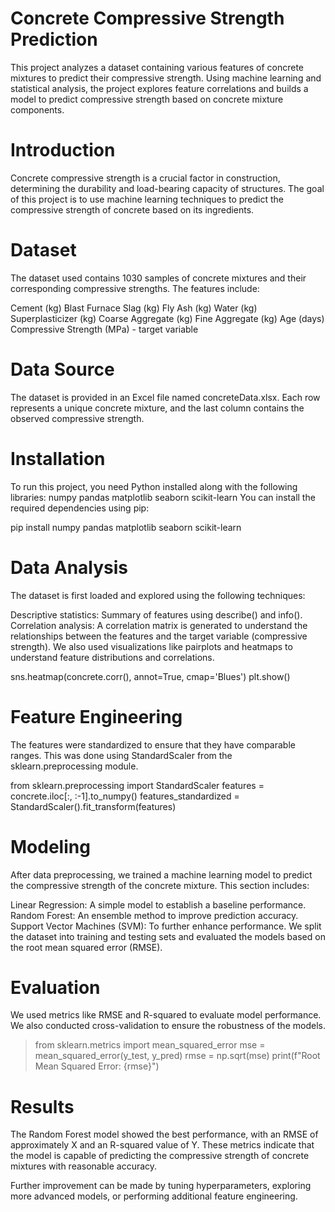 # Concrete Compressive Strength Prediction
This project analyzes a dataset containing various features of concrete mixtures to predict their compressive strength. Using machine learning and statistical analysis, the project explores feature correlations and builds a model to predict compressive strength based on concrete mixture components.

# Introduction
Concrete compressive strength is a crucial factor in construction, determining the durability and load-bearing capacity of structures. The goal of this project is to use machine learning techniques to predict the compressive strength of concrete based on its ingredients.

# Dataset
The dataset used contains 1030 samples of concrete mixtures and their corresponding compressive strengths. The features include:

Cement (kg)
Blast Furnace Slag (kg)
Fly Ash (kg)
Water (kg)
Superplasticizer (kg)
Coarse Aggregate (kg)
Fine Aggregate (kg)
Age (days)
Compressive Strength (MPa) - target variable

# Data Source
The dataset is provided in an Excel file named concreteData.xlsx. Each row represents a unique concrete mixture, and the last column contains the observed compressive strength.

# Installation
To run this project, you need Python installed along with the following libraries:
numpy
pandas
matplotlib
seaborn
scikit-learn
You can install the required dependencies using pip:

pip install numpy pandas matplotlib seaborn scikit-learn

# Data Analysis
The dataset is first loaded and explored using the following techniques:

Descriptive statistics: Summary of features using describe() and info().
Correlation analysis: A correlation matrix is generated to understand the relationships between the features and the target variable (compressive strength).
We also used visualizations like pairplots and heatmaps to understand feature distributions and correlations.

sns.heatmap(concrete.corr(), annot=True, cmap='Blues')
plt.show()


# Feature Engineering
The features were standardized to ensure that they have comparable ranges. This was done using StandardScaler from the sklearn.preprocessing module.

from sklearn.preprocessing import StandardScaler
features = concrete.iloc[:, :-1].to_numpy()
features_standardized = StandardScaler().fit_transform(features)



# Modeling
After data preprocessing, we trained a machine learning model to predict the compressive strength of the concrete mixture. This section includes:

Linear Regression: A simple model to establish a baseline performance.
Random Forest: An ensemble method to improve prediction accuracy.
Support Vector Machines (SVM): To further enhance performance.
We split the dataset into training and testing sets and evaluated the models based on the root mean squared error (RMSE).

# Evaluation
We used metrics like RMSE and R-squared to evaluate model performance. We also conducted cross-validation to ensure the robustness of the models.

>from sklearn.metrics import mean_squared_error
mse = mean_squared_error(y_test, y_pred)
rmse = np.sqrt(mse)
print(f"Root Mean Squared Error: {rmse}")



# Results
The Random Forest model showed the best performance, with an RMSE of approximately X and an R-squared value of Y. These metrics indicate that the model is capable of predicting the compressive strength of concrete mixtures with reasonable accuracy.

Further improvement can be made by tuning hyperparameters, exploring more advanced models, or performing additional feature engineering.
